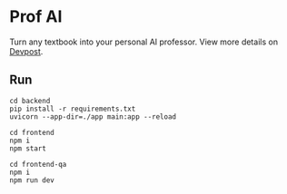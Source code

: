 # Prof AI

Turn any textbook into your personal AI professor. View more details on [Devpost](https://Devpost.com/software/prof-ai). 

## Run 

```
cd backend  
pip install -r requirements.txt
uvicorn --app-dir=./app main:app --reload
```

```
cd frontend
npm i
npm start
```

```
cd frontend-qa
npm i
npm run dev
```
